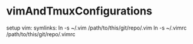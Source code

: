 # vimAndTmuxConfigurations

setup vim:
symlinks:
ln -s ~/.vim /path/to/this/git/repo/.vim
ln -s ~/.vimrc /path/to/this/git/repo/.vimrc
